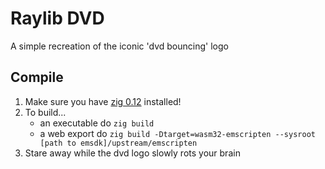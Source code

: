 # Raylib DVD
A simple recreation of the iconic 'dvd bouncing' logo

## Compile
1. Make sure you have [zig 0.12](https://ziglang.org/download/) installed!
2. To build...
   - an executable do `zig build`
   - a web export do `zig build -Dtarget=wasm32-emscripten --sysroot [path to emsdk]/upstream/emscripten`
3. Stare away while the dvd logo slowly rots your brain
